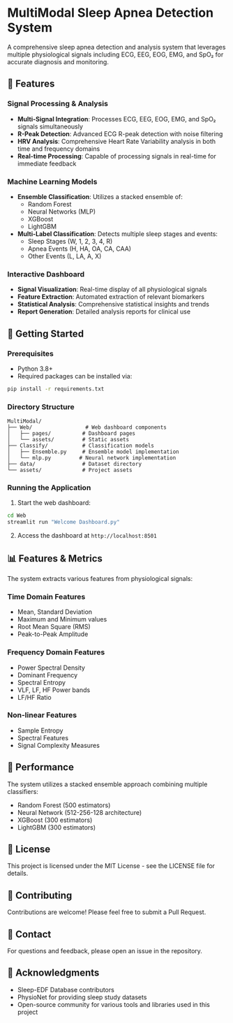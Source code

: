 # MultiModal Sleep Apnea Detection System

A comprehensive sleep apnea detection and analysis system that leverages multiple physiological signals including ECG, EEG, EOG, EMG, and SpO₂ for accurate diagnosis and monitoring.

## 🌟 Features

### Signal Processing & Analysis
- **Multi-Signal Integration**: Processes ECG, EEG, EOG, EMG, and SpO₂ signals simultaneously
- **R-Peak Detection**: Advanced ECG R-peak detection with noise filtering
- **HRV Analysis**: Comprehensive Heart Rate Variability analysis in both time and frequency domains
- **Real-time Processing**: Capable of processing signals in real-time for immediate feedback

### Machine Learning Models
- **Ensemble Classification**: Utilizes a stacked ensemble of:
  - Random Forest
  - Neural Networks (MLP)
  - XGBoost
  - LightGBM
- **Multi-Label Classification**: Detects multiple sleep stages and events:
  - Sleep Stages (W, 1, 2, 3, 4, R)
  - Apnea Events (H, HA, OA, CA, CAA)
  - Other Events (L, LA, A, X)

### Interactive Dashboard
- **Signal Visualization**: Real-time display of all physiological signals
- **Feature Extraction**: Automated extraction of relevant biomarkers
- **Statistical Analysis**: Comprehensive statistical insights and trends
- **Report Generation**: Detailed analysis reports for clinical use

## 🚀 Getting Started

### Prerequisites
- Python 3.8+
- Required packages can be installed via:
```bash
pip install -r requirements.txt
```

### Directory Structure
```
MultiModal/
├── Web/                 # Web dashboard components
│   ├── pages/          # Dashboard pages
│   └── assets/         # Static assets
├── Classify/           # Classification models
│   ├── Ensemble.py     # Ensemble model implementation
│   └── mlp.py         # Neural network implementation
├── data/               # Dataset directory
└── assets/             # Project assets
```

### Running the Application
1. Start the web dashboard:
```bash
cd Web
streamlit run "Welcome Dashboard.py"
```

2. Access the dashboard at `http://localhost:8501`

## 📊 Features & Metrics

The system extracts various features from physiological signals:

### Time Domain Features
- Mean, Standard Deviation
- Maximum and Minimum values
- Root Mean Square (RMS)
- Peak-to-Peak Amplitude

### Frequency Domain Features
- Power Spectral Density
- Dominant Frequency
- Spectral Entropy
- VLF, LF, HF Power bands
- LF/HF Ratio

### Non-linear Features
- Sample Entropy
- Spectral Features
- Signal Complexity Measures

## 🎯 Performance

The system utilizes a stacked ensemble approach combining multiple classifiers:
- Random Forest (500 estimators)
- Neural Network (512-256-128 architecture)
- XGBoost (300 estimators)
- LightGBM (300 estimators)

## 📝 License

This project is licensed under the MIT License - see the LICENSE file for details.

## 🤝 Contributing

Contributions are welcome! Please feel free to submit a Pull Request.

## 📧 Contact

For questions and feedback, please open an issue in the repository.

## 🙏 Acknowledgments

- Sleep-EDF Database contributors
- PhysioNet for providing sleep study datasets
- Open-source community for various tools and libraries used in this project

